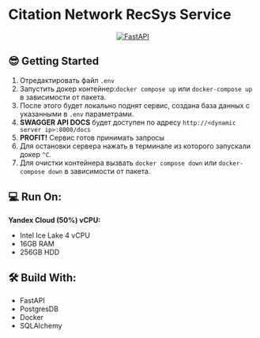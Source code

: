 # Citation Network RecSys Service

<p align="center">
  <a href="https://fastapi.tiangolo.com"><img src="https://fastapi.tiangolo.com/img/logo-margin/logo-teal.png" alt="FastAPI"></a>
</p>

## 😎 Getting Started
1. Отредактировать файл `.env`
2. Запустить докер контейнер:`docker compose up` или `docker-compose up` в зависимости от пакета.
3. После этого будет локально поднят сервис, создана база данных с указанными в `.env` параметрами.
4. **SWAGGER API DOCS** будет доступен по адресу  `http://<dynamic server ip>:8000/docs`
5. **PROFIT!** Сервис готов принимать запросы
6. Для остановки сервера нажать в терминале из которого запускали докер `^C`.
7. Для очистки контейнера вызвать `docker compose down` или `docker-compose down` в зависимости от пакета.

## 💻 Run On:
**Yandex Cloud (50%) vCPU:**
- Intel Ice Lake 4 vCPU
- 16GB RAM
- 256GB HDD

## 🛠 Build With:

- FastAPI
- PostgresDB
- Docker
- SQLAlchemy
